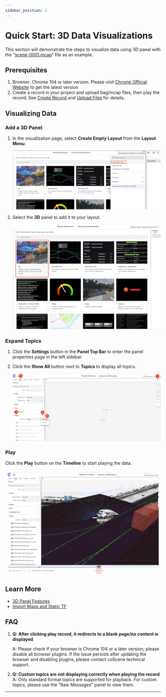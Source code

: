 ```yaml
---
sidebar_position: 2
---
```


# Quick Start: 3D Data Visualizations

This section will demonstrate the steps to visualize data using 3D panel with the "[scene-0001.mcap](https://coscene-download.s3.us-east-1.amazonaws.com/docs/example/viz/scene-0001.mcap)" file as an example.

## Prerequisites

1. Browser: Chrome 104 or later version. Please visit [Chrome Official Website](https://www.google.com/chrome/) to get the latest version
2. Create a record in your project and upload bag/mcap files, then play the record. See [Create Record](../3-collaboration/record/2-create-record.md) and [Upload Files](../3-collaboration/record/4-upload-files.md) for details.

## Visualizing Data

### Add a 3D Panel

1. In the visualization page, select **Create Empty Layout** from the **Layout Menu**.

   ![viz-3-2-Eng](./img/viz-3-2-Eng.png)

2. Select the **3D** panel to add it to your layout.

   ![viz-3-3-Eng](./img/viz-3-3-Eng.png)

### Expand Topics

1. Click the **Settings** button in the **Panel Top Bar** to enter the panel properties page in the left sidebar.
2. Click the **Show All** button next to **Topics** to display all topics.

   ![viz-3-4-Eng](./img/viz-3-4-Eng.png)

### Play

Click the **Play** button on the **Timeline** to start playing the data.

![viz-3-5-Eng](./img/viz-3-5-Eng.png)

## Learn More

- [3D Panel Features](./4-panel/2-3d-panel.md)
- [Import Maps and Static TF](../3-collaboration/record/5-manage-file.md)

## FAQ

1. **Q: After clicking play record, it redirects to a blank page/no content is displayed**

   A: Please check if your browser is Chrome 104 or a later version; please disable all browser plugins. If the issue persists after updating the browser and disabling plugins, please contact coScene technical support.

2. **Q: Custom topics are not displaying correctly when playing the record**
   A: Only standard format topics are supported for playback. For custom topics, please use the "Raw Messages" panel to view them.

---
